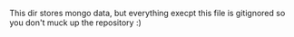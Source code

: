 This dir stores mongo data, but everything execpt this file is gitignored so you don't muck up the repository :) 